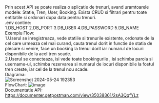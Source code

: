 Prin acest API se poate realiza o aplicatie de trenuri, avand uramtoarele modele: Statie, Tren, User, Booking. Exista CRUD si filtrari pentru toate entitatile si ordonari dupa data pentru trenuri.
<br>
.env contine:
<br>
1.DB_HOST 2.DB_PORT 3.DB_USER 4.DB_PASSWORD 5.DB_NAME
<br>
Exemplu Flow: 
</br>
1.Userul se inregistreaza, vede statiile si trenurile existente, ordonate de la cel care urmeaza cel mai curand, cauta trenul dorit in functie de statia de plecare si venire, face un booking la trenul dorit iar numarul de locuri disponibile de la acel tren scade.
</br>
2.Userul se conecteaza, isi vede toate bookingurile , isi schimba parola si username-ul, schimba rezervarea si numarul de locuri disponibile la fostul tren creste, iar cel de la trenul nou scade.
<br>
Diagrama:
<br>
![Screenshot 2024-05-24 192353](https://github.com/cosminagheorghe47/TrainApp-Node/assets/101595151/df20ecce-b5ae-45ca-b075-cb620f64e2e5)
<br>
FlowChart:
![image](https://github.com/cosminagheorghe47/TrainApp-Node/assets/101595151/8fe83dd9-9228-4d73-a1ac-28608ffdfe3b)
<br>
Documentatie API:
<br>
https://documenter.getpostman.com/view/35038361/2sA3QqfYLz
